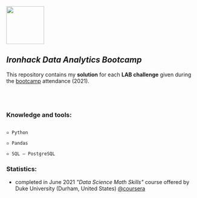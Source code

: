 
<img src="https://bit.ly/2VnXWr2" width="100">

## *Ironhack Data Analytics Bootcamp*

This repository contains my **solution** for each **LAB challenge** given during the [bootcamp](https://www.ironhack.com/) attendance (2021).

<br>
<br>

### Knowledge and tools:
```

▫️ Python

▫️ Pandas

▫️ SQL – PostgreSQL

```


### Statistics:
* completed in June 2021 *"Data Science Math Skills"* course offered by Duke University (Durham, United States) [@coursera](https://www.coursera.org/learn/datasciencemathskills/home/info)

<br>
<br>
